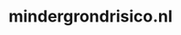 ---
layout: post
title:  "mindergrondrisico.nl"
internal_url:  "/dutchgov/mindergrondrisico.nl.html"
subdomains_count: 3
all_subdomains_count: 3
urls_count: 3
ssl_rank: 0
http_rank: 61.666666666667
url_link: /data/mindergrondrisico.nl/urls.txt
all_subdomains_link: /data/mindergrondrisico.nl/all_subdomains.txt
subdomains_link: /data/mindergrondrisico.nl/subdomains.txt
categories: dutchgov
---